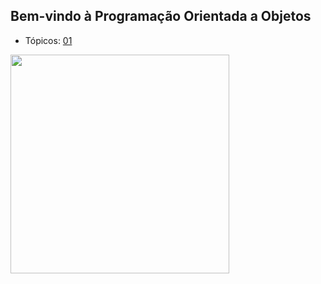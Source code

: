 ## Bem-vindo à Programação Orientada a Objetos

- Tópicos: [01](topicos/01.md)

<img src="https://github.com/kyriosdata/oo/raw/master/media/flyier-poo.png" width="350">
